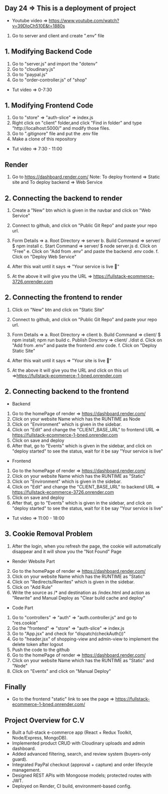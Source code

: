 ## Day 24 => This is a deployment of project
- Youtube video => https://www.youtube.com/watch?v=39DloCh510E&t=1880s


1. Go to server and client and create ".env" file

## 1. Modifying Backend Code
1. Go to "server.js" and import the "dotenv"
2. Go to "cloudinary.js"
3. Go to "paypal.js"
4. Go to "order-controller.js" of "shop"
- Tut video => 0-7:30

## 1. Modifying Frontend Code 
1. Go to "store" => "auth-slice" => index.js
2. Right click on "client" folder,and click "Find in folder" and type "http://localhost:5000/" and modify those files.
3. Go to ".gitignore" file and put the .env file
4. Make a clone of this repository
- Tut video => 7:30 - 11:00

## Render
1. Go to https://dashboard.render.com/
Note: To deploy frontend => Static site and To deploy backend => Web Service

## 2. Connecting the backend to render
1. Create a "New" btn which is given in the navbar and click on "Web Service"
2. Connect to github, and click on "Public Git Repo" and paste your repo url.
3. Form Details => 
a. Root Directory => server
b. Build Command => server/ $ npm install
c. Start Command => server/ $ node server.js
d. Click on "Free"
e. Click on "Add from .env" and paste the backend .env code.
f. Click on "Deploy Web Service"

4. After this wait until it says => "Your service is live 🎉"
5. At the above it will give you the URL => https://fullstack-ecommerce-3726.onrender.com


## 2. Connecting the frontend to render
1. Click on "New" btn and click on "Static Site"
2. Connect to github, and click on "Public Git Repo" and paste your repo url.
3. Form Details => 
a. Root Directory => client
b. Build Command => client/ $ npm install; npm run build
c. Publish Directory => client/ ./dist
d. Click on "Add from .env" and paste the frontend .env code.
f. Click on "Deploy Static Site"

4. After this wait until it says => "Your site is live 🎉"
5. At the above it will give you the URL and click on this url =>https://fullstack-ecommerce-1-bned.onrender.com

## 2. Connecting backend to the frontend
- Backend
1. Go to the homePage of render => https://dashboard.render.com/
2. Click on your website Name which has the RUNTIME as Node
3. Click on "Environment" which is given in the sidebar.
4. Click on "Edit" and change the "CLIENT_BASE_URL" to frontend URL => https://fullstack-ecommerce-1-bned.onrender.com
5. Click on save and deploy
6. After that, go to "Events" which is given in the sidebar, and click on "deploy started" to see the status, wait for it be say "Your service is live"

- Frontend
1. Go to the homePage of render => https://dashboard.render.com/
2. Click on your website Name which has the RUNTIME as "Static"
3. Click on "Environment" which is given in the sidebar.
4. Click on "Edit" and change the "CLIENT_BASE_URL" to backend URL => https://fullstack-ecommerce-3726.onrender.com
5. Click on save and deploy
6. After that, go to "Events" which is given in the sidebar, and click on "deploy started" to see the status, wait for it be say "Your service is live"
- Tut video => 11:00 - 18:00


## 3. Cookie Removal Problem
1. After the login, when you refresh the page, the cookie will automatically disappear and it will show you the "Not Found" Page

- Render Website Part
2. Go to the homePage of render => https://dashboard.render.com/
3. Click on your website Name which has the RUNTIME as "Static"
4. Click on "Redirects/Rewrites" which is given in the sidebar.
5. Click on "Add Rule"
6. Write the source as /* and destination as /index.html and action as "Rewrite" and Manual Deploy as "Clear build cache and deploy"

- Code Part
1. Go to "controllers" => "auth" => "auth.controller.js" and go to "res.cookie"
2. Go the "frontend" => "store" => "auth-slice" => index.js
3. Go to "App.jsx" and check for "dispatch(checkAuth())"
4. Go to "header.jsx" of shopping-view and admin-view to implement the delete token after logout
5. Push the code to the github
6. Go to the homePage of render => https://dashboard.render.com/
7. Click on your website Name which has the RUNTIME as "Static" and "Node"
8. Click on "Events" and click on "Manual Deploy"

## Finally
- Go to the frontend "static" link to see the page => https://fullstack-ecommerce-1-bned.onrender.com/


## Project Overview for C.V 
- Built a full-stack e-commerce app (React + Redux Toolkit, Node/Express, MongoDB).
- Implemented product CRUD with Cloudinary uploads and admin dashboard.
- Added advanced filtering, search, and review system (buyers-only guard).
- Integrated PayPal checkout (approval + capture) and order lifecycle management.
- Designed REST APIs with Mongoose models; protected routes with JWT.
- Deployed on Render, CI build, environment-based config.
